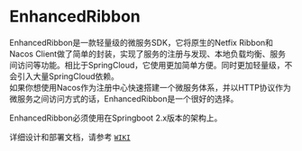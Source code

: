 # EnhancedRibbon
EnhancedRibbon是一款轻量级的微服务SDK，它将原生的Netfix Ribbon和Nacos Client做了简单的封装，实现了服务的注册与发现、本地负载均衡、服务间访问等功能。相比于SpringCloud，它使用更加简单方便。同时更加轻量级，不会引入大量SpringCloud依赖。  
如果你想使用Nacos作为注册中心快速搭建一个微服务体系，并以HTTP协议作为微服务之间访问方式的话，EnhancedRibbon是一个很好的选择。

EnhancedRibbon必须使用在Springboot 2.x版本的架构上。

详细设计和部署文档，请参考 [`WIKI`](https://github.com/berbatov001/EnhancedRibbon/wiki)